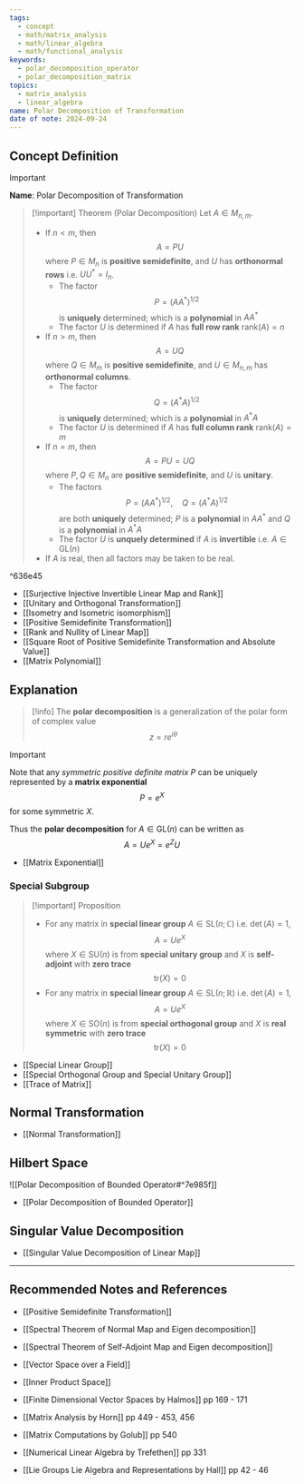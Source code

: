 ```yaml
---
tags:
  - concept
  - math/matrix_analysis
  - math/linear_algebra
  - math/functional_analysis
keywords:
  - polar_decomposition_operator
  - polar_decomposition_matrix
topics:
  - matrix_analysis
  - linear_algebra
name: Polar Decomposition of Transformation
date of note: 2024-09-24
---
```


## Concept Definition

>[!important]
>**Name**: Polar Decomposition of Transformation

>[!important] Theorem (Polar Decomposition)
>Let $A\in M_{n,m}$.
>
>- If $n < m$, then $$A = PU$$ where $P\in M_{n}$ is **positive semidefinite**, and $U$ has **orthonormal rows** i.e. $UU^{*} = I_{n}$.
>	- The factor $$P = (AA^{*})^{1 / 2}$$ is **uniquely** determined; which is a **polynomial** in $AA^{*}$
>	- The factor $U$ is determined if $A$ has **full row rank** $\text{rank}(A) = n$
>- If $n > m$, then $$A = UQ$$ where  $Q\in M_{m}$ is **positive semidefinite**, and $U\in M_{n,m}$ has **orthonormal columns**.
>	- The factor $$Q = (A^{*}A)^{1 / 2}$$ is **uniquely** determined; which is a **polynomial** in $A^{*}A$
>	- The factor $U$ is determined if $A$ has **full column rank** $\text{rank}(A) = m$
>- If $n = m$, then $$A = PU = UQ$$ where $P, Q\in M_{n}$ are **positive semidefinite**, and $U$ is **unitary**. 
>	- The factors $$P = (AA^{*})^{1 / 2}, \quad Q = (A^{*}A)^{1 / 2}$$ are both **uniquely** determined;  $P$  is a **polynomial** in $AA^{*}$ and  $Q$ is a **polynomial** in $A^{*}A$
>	- The factor $U$ is **unquely determined** if $A$ is **invertible** i.e. $A \in \text{GL}(n)$
>- If $A$ is real, then all factors may be taken to be real.

^636e45

- [[Surjective Injective Invertible Linear Map and Rank]]
- [[Unitary and Orthogonal Transformation]]
- [[Isometry and Isometric isomorphism]]
- [[Positive Semidefinite Transformation]]
- [[Rank and Nullity of Linear Map]]
- [[Square Root of Positive Semidefinite Transformation and Absolute Value]]
- [[Matrix Polynomial]]


## Explanation

>[!info]
>The **polar decomposition** is a generalization of the polar form of complex value $$z = re^{i\theta}$$

>[!important]
>Note that any *symmetric positive definite matrix* $P$ can be uniquely represented by a **matrix exponential** $$P = e^{X}$$ for some symmetric $X$.
>
>Thus the **polar decomposition** for $A\in \text{GL}(n)$ can be written as $$A = Ue^{X} = e^{Z}U$$

- [[Matrix Exponential]]

### Special Subgroup

>[!important] Proposition
>- For any matrix in **special linear group** $A\in \text{SL}(n; \mathbb{C})$ i.e. $\det(A) = 1$, $$A = Ue^{X}$$ where $X\in \text{SU}(n)$ is from **special unitary group** and $X$ is **self-adjoint** with **zero trace** $$\text{tr}(X) = 0$$
>- For any matrix in **special linear group** $A\in \text{SL}(n; \mathbb{R})$ i.e. $\det(A) = 1$, $$A = Ue^{X}$$ where $X\in \text{SO}(n)$ is from **special orthogonal group** and $X$ is **real symmetric** with **zero trace** $$\text{tr}(X) = 0$$


- [[Special Linear Group]]
- [[Special Orthogonal Group and Special Unitary Group]]
- [[Trace of Matrix]]


## Normal Transformation

- [[Normal Transformation]]



## Hilbert Space

![[Polar Decomposition of Bounded Operator#^7e985f]]

- [[Polar Decomposition of Bounded Operator]]

## Singular Value Decomposition

- [[Singular Value Decomposition of Linear Map]]


-----------
##  Recommended Notes and References



- [[Positive Semidefinite Transformation]]

- [[Spectral Theorem of Normal Map and Eigen decomposition]]
- [[Spectral Theorem of Self-Adjoint Map and Eigen decomposition]]


- [[Vector Space over a Field]]
- [[Inner Product Space]]

- [[Finite Dimensional Vector Spaces by Halmos]] pp 169 - 171
- [[Matrix Analysis by Horn]] pp 449 - 453, 456
- [[Matrix Computations by Golub]] pp 540
- [[Numerical Linear Algebra by Trefethen]] pp 331
- [[Lie Groups Lie Algebra and Representations by Hall]] pp 42 - 46